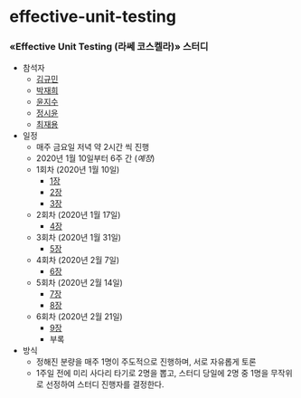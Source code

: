 # effective-unit-testing

### «Effective Unit Testing (라쎄 코스켈라)» 스터디 

- 참석자
  - [김규민](https://github.com/gyumin-kim)
  - [박재희](https://github.com/jaehee0145)
  - [윤지수](https://github.com/yjs2952)
  - [정시윤](https://github.com/siyoon210)
  - [최재용](https://github.com/koola97620)
- 일정
  - 매주 금요일 저녁 약 2시간 씩 진행
  - 2020년 1월 10일부터 6주 간 (_예정_)
  - 1회차 (2020년 1월 10일)
    - [1장](https://github.com/code-villain/effective-unit-testing/tree/master/01_좋은_테스트의_약속)
    - [2장]()
    - [3장]()
  - 2회차 (2020년 1월 17일)
    - [4장]()
  - 3회차 (2020년 1월 31일)
    - [5장]()
  - 4회차 (2020년 2월 7일)
    - [6장]()
  - 5회차 (2020년 2월 14일)
    - [7장]()
    - [8장]()
  - 6회차 (2020년 2월 21일)
    - [9장]()
    - 부록
- 방식
  - 정해진 분량을 매주 1명이 주도적으로 진행하며, 서로 자유롭게 토론
  - 1주일 전에 미리 사다리 타기로 2명을 뽑고, 스터디 당일에 2명 중 1명을 무작위로 선정하여 스터디 진행자를 결정한다.